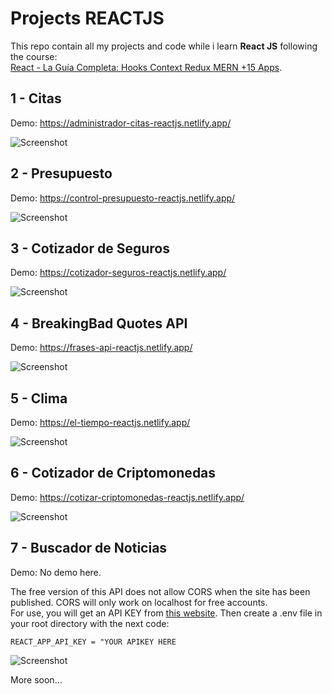 # Projects REACTJS

This repo contain all my projects and code while i learn **React JS** following the course:  
[React - La Guía Completa: Hooks Context Redux MERN +15 Apps](https://www.udemy.com/course/react-de-principiante-a-experto-creando-mas-de-10-aplicaciones/).

## 1 - Citas

Demo: https://administrador-citas-reactjs.netlify.app/

![Screenshot](https://i.imgur.com/s938MCa.png)

## 2 - Presupuesto

Demo: https://control-presupuesto-reactjs.netlify.app/

![Screenshot](https://i.imgur.com/T1SwRQz.png)

## 3 - Cotizador de Seguros

Demo: https://cotizador-seguros-reactjs.netlify.app/

![Screenshot](https://i.imgur.com/j8k4LCo.png)

## 4 - BreakingBad Quotes API

Demo: https://frases-api-reactjs.netlify.app/

![Screenshot](https://i.imgur.com/8CDbkUL.png)

## 5 - Clima

Demo: https://el-tiempo-reactjs.netlify.app/

![Screenshot](https://i.imgur.com/twM1n7m.png)

## 6 - Cotizador de Criptomonedas

Demo: https://cotizar-criptomonedas-reactjs.netlify.app/

![Screenshot](https://i.imgur.com/o7Ijpgo.png)

## 7 - Buscador de Noticias

Demo: No demo here.  

The free version of this API does not allow CORS when the site has been published. CORS will only work on localhost for free accounts.  
For use, you will get an API KEY from [this website](https://newsapi.org/register). Then create a .env file in your root directory with the next code:  

`REACT_APP_API_KEY = "YOUR APIKEY HERE`

![Screenshot](https://i.imgur.com/Dq2XFcx.png)

More soon...


